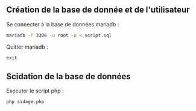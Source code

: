 ## Création de la base de donnée et de l'utilisateur

Se connecter à la base de données mariadb :
```bash
mariadb -P 3306 -u root -p < script.sql
```

Quitter mariadb :
```sql
exit
```

## Scidation de la base de données

Executer le script php :
```bash
php sidage.php 
```